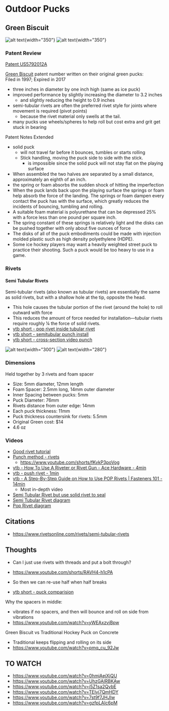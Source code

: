 # Outdoor Pucks

## Green Biscuit

![alt text](images/IMG_5441.jpeg){width="350"}
![alt text](images/IMG_5443.jpeg){width="350"}

### Patent Review
 
[Patent US5792012A](https://patents.google.com/patent/US5792012A/en)

[Green Biscuit](https://greenbiscuit.com/product/original-biscuit/) patent number written on their original green pucks: 
<br>
Filed in 1997; Expired in 2017

- three inches in diameter by one inch high (same as ice puck)
- improved performance by slightly increasing the diameter to 3.2 inches
    - and slightly reducing the height to 0.9 inches
- semi-tubular rivets are often the preferred rivet style for joints where movement is required (pivot points)
    - because the rivet material only swells at the tail. 
- many pucks use wheels/spheres to help roll but cost extra and grit get stuck in bearing

Patent Notes Extended

- solid puck 
    - will not travel far before it bounces, tumbles or starts rolling
    - Stick handling, moving the puck side to side with the stick. 
        - is impossible since the solid puck will not stay flat on the playing surface 
- When assembled the two halves are separated by a small distance, approximately an eighth of an inch.
- the spring or foam absorbs the sudden shock of hitting the imperfection
- When the puck lands back upon the playing surface the springs or foam help absorb the force of the landing. The springs or foam dampen every contact the puck has with the surface, which greatly reduces the incidents of bouncing, tumbling and rolling.
- A suitable foam material is polyurethane that can be depressed 25% with a force less than one pound per square inch.
- The spring constant of these springs is relatively light and the disks can be pushed together with only about five ounces of force
- The disks of all of the puck embodiments could be made with injection molded plastic such as high density polyethylene (HDPE). 
- Some ice hockey players may want a heavily weighted street puck to practice their shooting. Such a puck would be too heavy to use in a game.

### Rivets

#### Semi Tubular Rivets

Semi-tubular rivets (also known as tubular rivets) are essentially the same as solid rivets, but with a shallow hole at the tip, opposite the head. 

- This hole causes the tubular portion of the rivet (around the hole) to roll outward with force
- This reduces the amount of force needed for installation—tubular rivets require roughly ¼ the force of solid rivets.
- [ytb short - pop rivet inside tubular rivet](https://www.youtube.com/shorts/3JCqJCKxUUg)
- [ytb short - semitubular punch install](https://www.youtube.com/shorts/fKvkP3poVog)
- [ytb short - cross-section video punch](https://www.youtube.com/watch?v=I40ISVkF08s)

![alt text](images/semi-tubular-rivets.png){width="300"}
![alt text](images/punch.png){width="280"}

### Dimensions

Held together by 3 rivets and foam spacer

- Size: 5mm diameter, 12mm length
- Foam Spacer: 2.5mm long, 14mm outer diameter
- Inner Spacing between pucks: 5mm
- Puck Diameter: 76mm
- Rivets distance from outer edge: 14mm
- Each puck thickness: 11mm
- Puck thickness countersink for rivets: 5.5mm
- Original Green cost: $14
- 4.6 oz


### Videos

- [Good rivet tutorial](https://www.youtube.com/watch?v=ZyWqWJKAV6k)
- [Punch method - rivets](https://www.youtube.com/watch?v=uh4oUxCzVbw)
    - https://www.youtube.com/shorts/fKvkP3poVog
- [ytb -  How To Use A Riveter or Rivet Gun - Ace Hardware - 4min](https://www.youtube.com/watch?v=yW3k3_sbkyc)
- [ytb - push rivet - 1min](https://www.youtube.com/watch?v=2uxTrkzf6SE)
- [ytb -  A Step-By-Step Guide on How to Use POP Rivets | Fasteners 101 - 14min](https://www.youtube.com/watch?v=1G8lGECOe1U) 
    -  Most in-depth video
- [Semi Tubular Rivet but use solid rivet to seal](https://www.youtube.com/shorts/ZOO4hiNArGI)
- [Semi Tubular Rivet diagram](https://www.youtube.com/watch?v=LKWtTZmXQ90)
- [Pop Rivet diagram](https://www.youtube.com/watch?v=9aoXmzdSf_I)

## Citations

- https://www.rivetsonline.com/rivets/semi-tubular-rivets

## Thoughts

- Can I just use rivets with threads and put a bolt through?
- https://www.youtube.com/shorts/RAVH4-h1cPA
- So then we can re-use half when half breaks


- [ytb short - puck comparision](https://www.youtube.com/shorts/sJTnaBffoCU)


Why the spacers in middle: 

- vibrates if no spacers, and then will bounce and roll on side from vibrations
- https://www.youtube.com/watch?v=yWEAxzvjBpw


Green Biscuit vs Traditional Hockey Puck on Concrete

- Traditional keeps flipping and rolling on its side
- https://www.youtube.com/watch?v=pmq_cu_92Jw

## TO WATCH

- https://www.youtube.com/watch?v=0hmjAejXjQU
- https://www.youtube.com/watch?v=UhzGAIRBKAw
- https://www.youtube.com/watch?v=i5Z1sa2QvbE
- https://www.youtube.com/watch?v=TEIvj7QmHDY
- https://www.youtube.com/watch?v=7st9f7JHJIw
- https://www.youtube.com/watch?v=gzfpLAIc6pM

